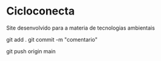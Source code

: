 # Cicloconecta
Site desenvolvido para a materia de tecnologias ambientais




git add .
git commit -m "comentario" 

git push origin main